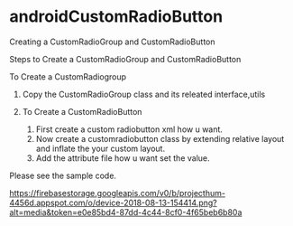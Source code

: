 # androidCustomRadioButton
Creating a CustomRadioGroup and CustomRadioButton


Steps to Create a CustomRadioGroup and CustomRadioButton

To Create a CustomRadiogroup

1) Copy the CustomRadioGroup class and its releated interface,utils

2) To Create a CustomRadioButton
    
    1) First create a custom radiobutton xml how u want.
    2) Now create a customradiobutton class by extending relative layout and inflate the your custom layout.
    3) Add the attribute file how u want set the value.
    
Please see the sample code.   

https://firebasestorage.googleapis.com/v0/b/projecthum-4456d.appspot.com/o/device-2018-08-13-154414.png?alt=media&token=e0e85bd4-87dd-4c44-8cf0-4f65beb6b80a
    
   
